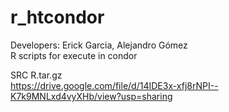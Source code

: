 # r_htcondor
Developers: Erick Garcia, Alejandro Gómez<br>
R scripts for execute in condor

SRC R.tar.gz<br>
https://drive.google.com/file/d/14IDE3x-xfj8rNPI--K7k9MNLxd4vyXHb/view?usp=sharing
